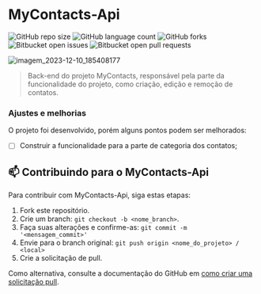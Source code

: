 # MyContacts-Api

![GitHub repo size](https://img.shields.io/github/repo-size/MatheusFilg/mycontacts-api)
![GitHub language count](https://img.shields.io/github/languages/count/MatheusFilg/mycontacts-api)
![GitHub forks](https://img.shields.io/github/forks/MatheusFilg/mycontacts-api)
![Bitbucket open issues](https://img.shields.io/bitbucket/issues/MatheusFilg/mycontacts-api)
![Bitbucket open pull requests](https://img.shields.io/bitbucket/pr-raw/MatheusFilg/mycontacts-api)

![imagem_2023-12-10_185408177](https://github.com/MatheusFilg/mycontacts/assets/112526643/f5dcf111-148d-4787-8aba-7622feaaeefa)

> Back-end do projeto MyContacts, responsável pela parte da funcionalidade do projeto, como criação, edição e remoção de contatos.

### Ajustes e melhorias

O projeto foi desenvolvido, porém alguns pontos podem ser melhorados:

- [ ] Construir a funcionalidade para a parte de categoria dos contatos;



## 📫 Contribuindo para o MyContacts-Api

Para contribuir com MyContacts-Api, siga estas etapas:

1. Fork este repositório.
2. Crie um branch: `git checkout -b <nome_branch>`.
3. Faça suas alterações e confirme-as: `git commit -m '<mensagem_commit>'`
4. Envie para o branch original: `git push origin <nome_do_projeto> / <local>`
5. Crie a solicitação de pull.

Como alternativa, consulte a documentação do GitHub em [como criar uma solicitação pull](https://help.github.com/en/github/collaborating-with-issues-and-pull-requests/creating-a-pull-request).
